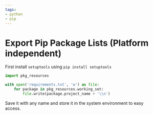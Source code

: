 ```yaml
---
tags:
- python
- pip
---
```


# Export Pip Package Lists (Platform independent)

First install `setuptools` using `pip install setuptools`

```python
import pkg_resources

with open('requirements.txt', 'w') as file:
    for package in pkg_resources.working_set:
        file.write(package.project_name + '\\n')
```

Save it with any name and store it in the system environment to easy access.
